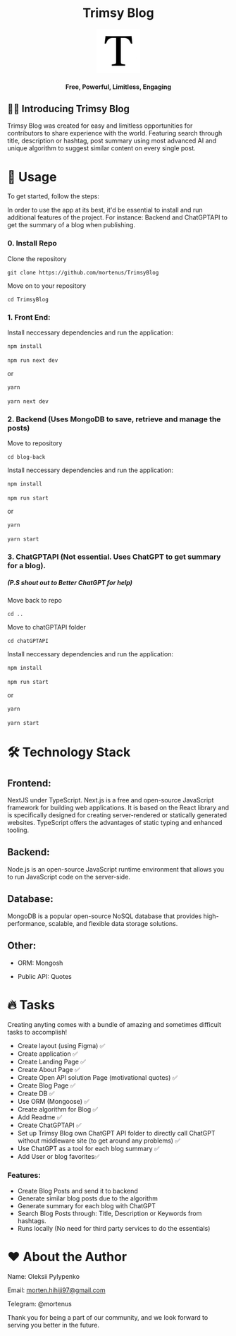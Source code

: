 <h1 align="center"><b>Trimsy Blog</b></h1>

<p align="center">
    <a href="https://trimsy.org" target="_blank"><img src="public/apple-touch-icon.png" alt="Trimsy Blog" width="100" /></a>
</p>

<h4 align="center"><b>Free, Powerful, Limitless, Engaging</b></h4>

## 👋🏻 Introducing Trimsy Blog

Trimsy Blog was created for easy and limitless opportunities for contributors to share experience with the world. Featuring search through title, description or hashtag, post summary using most advanced AI and unique algorithm to suggest similar content on every single post.

# ️🛫 Usage

To get started, follow the steps:

In order to use the app at its best, it'd be essential to install and run additional features of the project. For instance: Backend and ChatGPTAPI to get the summary of a blog when publishing.

### 0. Install Repo

Clone the repository

```
git clone https://github.com/mortenus/TrimsyBlog
```

Move on to your repository

```
cd TrimsyBlog
```

### 1. Front End:

Install neccessary dependencies and run the application:

```
npm install

npm run next dev

```

or

```
yarn

yarn next dev
```

### 2. Backend (Uses MongoDB to save, retrieve and manage the posts)

Move to repository

```
cd blog-back
```

Install neccessary dependencies and run the application:

```
npm install

npm run start

```

or

```
yarn

yarn start
```

### 3. ChatGPTAPI (Not essential. Uses ChatGPT to get summary for a blog).

##### (P.S shout out to Better ChatGPT for help)

Move back to repo

```
cd ..
```

Move to chatGPTAPI folder

```
cd chatGPTAPI
```

Install neccessary dependencies and run the application:

```
npm install

npm run start

```

or

```
yarn

yarn start
```

# 🛠 Technology Stack

## Frontend:

NextJS under TypeScript. Next.js is a free and open-source JavaScript framework for building web applications. It is based on the React library and is specifically designed for creating server-rendered or statically generated websites. TypeScript offers the advantages of static typing and enhanced tooling.

## Backend:

Node.js is an open-source JavaScript runtime environment that allows you to run JavaScript code on the server-side.

## Database:

MongoDB is a popular open-source NoSQL database that provides high-performance, scalable, and flexible data storage solutions.

## Other:

- ORM: Mongosh

- Public API: Quotes

# 🔥 Tasks

Creating anyting comes with a bundle of amazing and sometimes difficult tasks to accomplish!

- Create layout (using Figma) ✅
- Create application ✅
- Create Landing Page ✅
- Create About Page ✅
- Create Open API solution Page (motivational quotes) ✅
- Create Blog Page ✅
- Create DB ✅
- Use ORM (Mongoose) ✅
- Create algorithm for Blog ✅
- Add Readme ✅
- Create ChatGPTAPI ✅
- Set up Trimsy Blog own ChatGPT API folder to directly call ChatGPT without middleware site (to get around any problems) ✅
- Use ChatGPT as a tool for each blog summary ✅
- Add User or blog favorites✅

### Features:

- Create Blog Posts and send it to backend
- Generate similar blog posts due to the algorithm
- Generate summary for each blog with ChatGPT
- Search Blog Posts through: Title, Description or Keywords from hashtags.
- Runs locally (No need for third party services to do the essentials)

# ❤️ About the Author

Name: Oleksii Pylypenko

Email: morten.hihiji97@gmail.com

Telegram: @mortenus

Thank you for being a part of our community, and we look forward to serving you better in the future.

